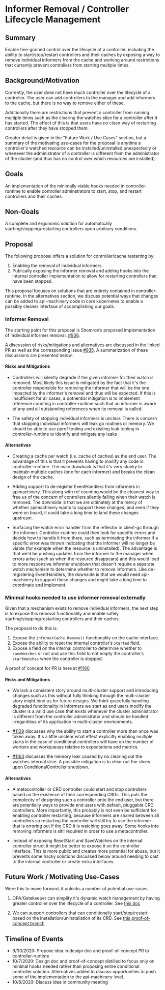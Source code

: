 Informer Removal / Controller Lifecycle Management
==========================

## Summary

Enable fine-grained control over the lifecycle of a controller, including the
ability to start/stop/restart controllers and their caches by exposing a way to
remove individual informers from the cache and working around restrictions that
currently prevent controllers from starting multiple times.

## Background/Motivation

Currently, the user does not have much controller over the lifecycle of a
controller. The user can add controllers to the manager and add informers to the
cache, but there is no way to remove either of these.

Additionally there are restrictions that prevent a controller from running
multiple times such as the clearing the watches slice for a controller after it
has started. The effect of this is that users have no clean way of restarting controllers
after they have stopped them.

Greater detail is given in the "Future Work / Use Cases" section, but a summary
of the motivating use-cases for the proposal is anytime a controller's watched resource
can be installed/uninstalled unexpectedly or whenever the administrator of a
controller is different from the administrator of the cluster (and thus has no
control over which resources are installed).

## Goals

An implementation of the minimally viable hooks needed in controller-runtime to
enable controller adminstrators to start, stop, and restart controllers and their caches.

## Non-Goals

A complete and ergonomic solution for automatically starting/stopping/restarting
controllers upon arbitrary conditions.

## Proposal

The following proposal offers a solution for controller/cache restarting by:
1. Enabling the removal of individual informers.
2. Publically exposing the informer removal and adding hooks into the internal
   controller implementation to allow for restarting controllers that have been
   stopped.

This proposal focuses on solutions that are entirely contained in
controller-runtime. In the alternatives section, we discuss potential ways that
changes can be added to api-machinery code in core kubernetes to enable a
possibly cleaner interface of accomplishing our goals.

### Informer Removal

The starting point for this proposal is Shomron’s proposed implementation of
individual informer removal.
[#936](https://github.com/kubernetes-sigs/controller-runtime/pull/936).

A discussion of risks/mitigations and alternatives are discussed in the linked PR as well as the
corresponding issue
[#935](https://github.com/kubernetes-sigs/controller-runtime/issues/935). A
summarization of these discussions are presented below.

#### Risks and Mitigations

* Controllers will silently degrade if the given informer for their watch is
  removed. Most likely this issue is mitigated by the fact that it's the
  controller responsible for removing the informer that will be the one impacted
  by the informer's removal and thus will be expected. If this is insufficient
  for all cases, a potnential mitigation is to implement reference counting in
  controller-runtime such that an informer is aware of any and all outstanding
  references when its removal is called.

* The safety of stopping individual informers is unclear. There is concern that stopping
  individual informers will leak go routines or memory. We should be able to use
  pprof tooling and exisiting leak tooling in controller-runtime to identify and
  mitigate any leaks

#### Alternatives

* Creating a cache per watch (i.e. cache of caches) as the end user. The advantage
  of this is that it prevents having to modify any code in controller-runtime.
  The main drawback is that it's very clunky to maintain multiple caches (one
  for each informer) and breaks the clean design of the cache.

* Adding support to de-register EventHandlers from informers in apimachinery.
  This along with ref counting would be the cleanest way to free us of the concern
  of controllers silently failing when their watch is removed.
  The downside is that we are ultimately at the mercy of whether apimachinery
  wants to support these changes, and even if they were on board, it could take
  a long time to land these changes upstream.

* Surfacing the watch error handler from the reflector in client-go through the
  informer. Controller-runtime could then look for specific errors and decide how to
  handle it from there, such as terminating the informer if a specific error was
  thrown indicating that the informer will no longer be viable (for example when
  the resource is uninstalled). The advantage is that we'd be pushing updates
  from the informer to the manager when errors arise (such as when the resource
  disappears) and this would lead to more responsive informer shutdown that doesn't
  require a separate watch mechanism to determine whether to remove informers. Like
  de-registering EventHandlers, the downside is that we would need api-machinery to
  support these changes and might take a long time to coordinate and implement.

### Minimal hooks needed to use informer removal externally

Given that a mechanism exists to remove individual informers, the next step is
to expose this removal functionality and enable safely
starting/stopping/restarting controllers and their caches.

The proposal to do this is:
1. Expose the `informerCache.Remove()` functionality on the cache interface.
2. Expose the ability to reset the internal controller’s `Started` field.
3. Expose a field on the internal controller to determine whether to `saveWatches`
or not and use this field to not empty the controller’s `startWatches` when the
controller is stopped.

A proof of concept for PR is here at
[#1180](https://github.com/kubernetes-sigs/controller-runtime/pull/1180)

#### Risks and Mitigations

* We lack a consistent story around multi-cluster support and introducing
  changes such as this without fully thinking through the multi-cluster story
  might bind us for future designs. We think gracefully handling degraded
  functionality in informers we start as end users modify the cluster is a valid
  use case that exists whenever the cluster administrator is different from the
  controller administrator and should be handled irregardless of its application
  in multi-cluster envrionments.

* [#1139](https://github.com/kubernetes-sigs/controller-runtime/pull/1139) discusses why
the ability to start a controller more than once was taken away. It's a little
unclear what effect explicitly enabling multiple starts in the case of
conditional controllers will have on the number of workers and workqueues
relative to expectations and metrics.

* [#1163](https://github.com/kubernetes-sigs/controller-runtime/pull/1163) discusses the
memory leak caused by no clearing out the watches internal slice. A possible
mitigation is to clear out the slices upon ConditionalController shutdown.

#### Alternatives

* A metacontroller or CRD controller could start and stop controllers based on
the existence of their corresponding CRDs. This puts the complexity of designing such a controller
onto the end user, but there are potentially ways to provide end users with
default, pluggable CRD controllers. More importantly, this probably is not even
be sufficient for enabling controller restarting, because informers are shared
between all controllers so restarting the controller will still try to use the
informer that is erroring out if the CRD it is watching goes away. Some hooks
into removing informers is sitll required in order to use a metacontroller.

* Instead of exposing ResetStart and SaveWatches on the internal controller struct
it might be better to expose it on the controller interface. This is more public
and creates more potential for abuse, but it prevents some hacky solutions
discussed below around needing to cast to the internal controller or create
extra interfaces.

## Future Work / Motivating Use-Cases

Were this to move forward, it unlocks a number of potential use-cases.

1. OPA/Gatekeeper can simplify it's dynamic watch management by having greater
   controller over the lifecycle of a controller. See [this
   doc](https://docs.google.com/document/d/1Wi3LM3sG6Qgfzm--bWb6R0SEKCkQCCt-ene6cO62FlM/edit)

2. We can support controllers that can conditionally start/stop/restart based on
   the installation/uninstallation of its CRD. See [this proof-of-concept branch](https://github.com/kevindelgado/controller-runtime/tree/experimental/conditional-runnables)

## Timeline of Events
* 9/30/2020: Propose idea in design doc and proof-of-concept PR to
controller-runtime
* 10/7/2020: Design doc and proof-of-concept distilled to focus only on minimal
  hooks needed rather than proposing entire conditional controller solution.
  Alternatives added to discuss opportunities to push some of the implementation
  to the api-machinery level.
* 10/8/2020: Discuss idea in community meeting

